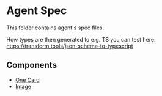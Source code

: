 # Agent Spec

This folder contains agent's spec files.

How types are then generated to e.g. TS you can test here: https://transform.tools/json-schema-to-typescript

## Components

* [One Card](./component/one-card.schema.json)
* [Image](./component/image.schema.json)
